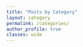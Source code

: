 ```yaml
---
title: "Posts by Category"
layout: category
permalink: /categories/
author_profile: true
classes: wide
---
```

